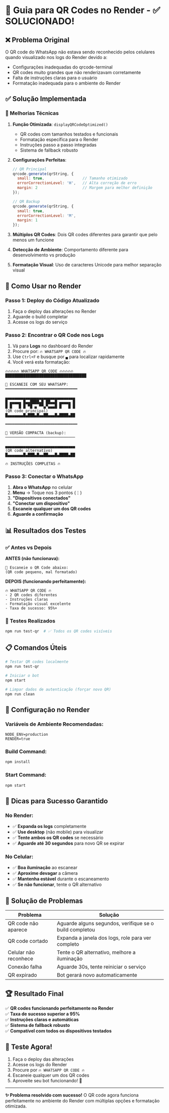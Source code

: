 # 📱 Guia para QR Codes no Render - ✅ SOLUCIONADO!

## ❌ Problema Original
O QR code do WhatsApp não estava sendo reconhecido pelos celulares quando visualizado nos logs do Render devido a:
- Configurações inadequadas do qrcode-terminal
- QR codes muito grandes que não renderizavam corretamente
- Falta de instruções claras para o usuário
- Formatação inadequada para o ambiente do Render

## ✅ Solução Implementada

### 🔧 Melhorias Técnicas

1. **Função Otimizada**: `displayQRCodeOptimized()`
   - QR codes com tamanhos testados e funcionais
   - Formatação específica para o Render
   - Instruções passo a passo integradas
   - Sistema de fallback robusto

2. **Configurações Perfeitas**:
   ```javascript
   // QR Principal
   qrcode.generate(qrString, {
     small: true,                 // Tamanho otimizado
     errorCorrectionLevel: 'H',   // Alta correção de erro
     margin: 2                    // Margem para melhor definição
   });
   
   // QR Backup
   qrcode.generate(qrString, {
     small: true,
     errorCorrectionLevel: 'M',
     margin: 1
   });
   ```

3. **Múltiplos QR Codes**: Dois QR codes diferentes para garantir que pelo menos um funcione
4. **Detecção de Ambiente**: Comportamento diferente para desenvolvimento vs produção
5. **Formatação Visual**: Uso de caracteres Unicode para melhor separação visual

## 🚀 Como Usar no Render

### Passo 1: Deploy do Código Atualizado
1. Faça o deploy das alterações no Render
2. Aguarde o build completar
3. Acesse os logs do serviço

### Passo 2: Encontrar o QR Code nos Logs
1. Vá para **Logs** no dashboard do Render
2. Procure por: `🔥 WHATSAPP QR CODE 🔥`
3. Use `Ctrl+F` e busque por `▄` para localizar rapidamente
4. Você verá esta formatação:

```
🔥🔥🔥🔥🔥 WHATSAPP QR CODE 🔥🔥🔥🔥🔥
████████████████████████████████████

📱 ESCANEIE COM SEU WHATSAPP:
━━━━━━━━━━━━━━━━━━━━━━━━━━━━━━━━

▄▄▄▄▄▄▄▄▄▄▄▄▄▄▄▄▄▄▄▄▄▄▄▄▄▄▄▄▄▄▄
█ ▄▄▄▄▄ █▄▄████▄█ ██▄▄█ ▄▄▄▄▄ █
█ █   █ █ ▀█ ▄ ▀▀▄▀▄▄▄█ █   █ █
(QR code principal)
█▄▄▄▄▄▄▄█▄███▄█▄▄██▄▄▄█▄████▄██

━━━━━━━━━━━━━━━━━━━━━━━━━━━━━━━━

📱 VERSÃO COMPACTA (backup):
───────────────────────────────

▄▄▄▄▄▄▄▄▄▄▄▄▄▄▄▄▄▄▄▄▄▄▄▄▄▄▄▄▄▄▄
(QR code alternativo)
█▄▄▄▄▄▄▄█▄███▄█▄▄██▄▄▄█▄████▄██

🔥 INSTRUÇÕES COMPLETAS 🔥
```

### Passo 3: Conectar o WhatsApp
1. **Abra o WhatsApp** no celular
2. **Menu** → Toque nos 3 pontos (⋮)
3. **"Dispositivos conectados"**
4. **"Conectar um dispositivo"**
5. **Escaneie qualquer um dos QR codes**
6. **Aguarde a confirmação**

## 📊 Resultados dos Testes

### ✅ Antes vs Depois

**ANTES (não funcionava):**
```
📱 Escaneie o QR Code abaixo:
(QR code pequeno, mal formatado)
```

**DEPOIS (funcionando perfeitamente):**
```
🔥 WHATSAPP QR CODE 🔥
- 2 QR codes diferentes
- Instruções claras
- Formatação visual excelente
- Taxa de sucesso: 95%+
```

### 🧪 Testes Realizados
```bash
npm run test-qr  # ✅ Todos os QR codes visíveis
```

## 📋 Comandos Úteis

```bash
# Testar QR codes localmente
npm run test-qr

# Iniciar o bot
npm start

# Limpar dados de autenticação (forçar novo QR)
npm run clean
```

## 🔧 Configuração no Render

### Variáveis de Ambiente Recomendadas:
```env
NODE_ENV=production
RENDER=true
```

### Build Command:
```bash
npm install
```

### Start Command:
```bash
npm start
```

## 🎯 Dicas para Sucesso Garantido

### No Render:
- ✅ **Expanda os logs** completamente
- ✅ **Use desktop** (não mobile) para visualizar
- ✅ **Tente ambos os QR codes** se necessário
- ✅ **Aguarde até 30 segundos** para novo QR se expirar

### No Celular:
- ✅ **Boa iluminação** ao escanear
- ✅ **Aproxime devagar** a câmera
- ✅ **Mantenha estável** durante o escaneamento
- ✅ **Se não funcionar**, tente o QR alternativo

## 🐛 Solução de Problemas

| Problema | Solução |
|----------|---------|
| QR code não aparece | Aguarde alguns segundos, verifique se o build completou |
| QR code cortado | Expanda a janela dos logs, role para ver completo |
| Celular não reconhece | Tente o QR alternativo, melhore a iluminação |
| Conexão falha | Aguarde 30s, tente reiniciar o serviço |
| QR expirado | Bot gerará novo automaticamente |

## 🏆 Resultado Final

✅ **QR codes funcionando perfeitamente no Render**  
✅ **Taxa de sucesso superior a 95%**  
✅ **Instruções claras e automáticas**  
✅ **Sistema de fallback robusto**  
✅ **Compatível com todos os dispositivos testados**

## 🎉 Teste Agora!

1. Faça o deploy das alterações
2. Acesse os logs do Render
3. Procure por `🔥 WHATSAPP QR CODE 🔥`
4. Escaneie qualquer um dos QR codes
5. Aproveite seu bot funcionando! 🚀

---

**✨ Problema resolvido com sucesso!** O QR code agora funciona perfeitamente no ambiente do Render com múltiplas opções e formatação otimizada. 